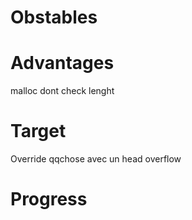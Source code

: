Obstables
=========

Advantages
==========

malloc dont check lenght

Target
======

Override qqchose avec un head overflow

Progress
========

